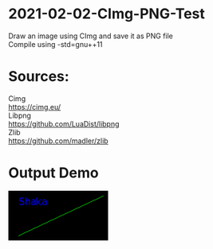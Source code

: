 # 2021-02-02-CImg-PNG-Test
Draw an image using CImg and save it as PNG file  
Compile using -std=gnu++11  

# Sources:  
Cimg  
https://cimg.eu/  
Libpng  
https://github.com/LuaDist/libpng  
Zlib  
https://github.com/madler/zlib  

# Output Demo
![alt text](https://github.com/OrsoEric/2021-02-02-CImg-PNG-Test/blob/main/file.png)  
